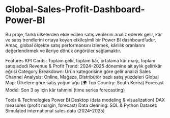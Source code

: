 # Global-Sales-Profit-Dashboard-Power-BI
Bu proje, farklı ülkelerden elde edilen satış verilerini analiz ederek gelir, kâr ve satış trendlerini ortaya koyan etkileşimli bir Power BI dashboard’udur.
Amaç, global ölçekte satış performansını izlemek, kârlılık oranlarını değerlendirmek ve ileriye dönük öngörüler sağlamaktır.

Features
KPI Cards: Toplam gelir, toplam kâr, ortalama kâr marjı, toplam satış adedi
Revenue & Profit Trend: 2024–2025 dönemine ait aylık gelir/kâr eğrisi
Category Breakdown: Ürün kategorisine göre gelir analizi
Sales Channel Analysis: Online, Mağaza, Distribütör bazlı satış yüzdeleri
Global Map: Ülkelere göre satış yoğunluğu (🌍 Top Country: South Korea)
Forecast Model: Son 3 ay için kâr tahmini (time series forecasting)

Tools & Technologies
Power BI Desktop (data modeling & visualization)
DAX measures (profit margin, forecast)
Data cleaning: SQL & Python
Dataset: Simulated international sales data (2024–2025)
